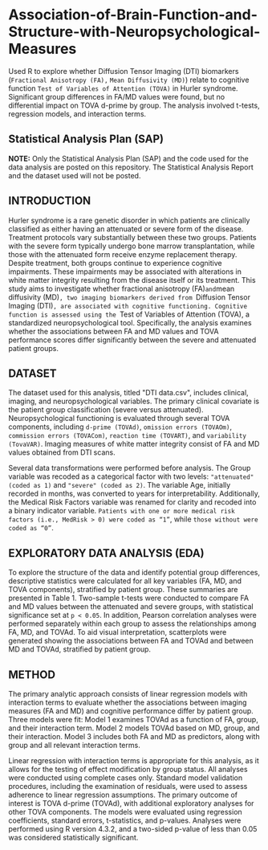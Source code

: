 # Association-of-Brain-Function-and-Structure-with-Neuropsychological-Measures
Used R to explore whether Diffusion Tensor Imaging (DTI) biomarkers (`Fractional Anisotropy (FA),` `Mean Diffusivity (MD)`) relate to cognitive function `Test of Variables of Attention (TOVA)` in Hurler syndrome. Significant group differences in FA/MD values were found, but no differential impact on TOVA d-prime by group. The analysis involved t-tests, regression models, and interaction terms.

## Statistical Analysis Plan (SAP)
**NOTE:** Only the Statistical Analysis Plan (SAP) and the code used for the data analysis are posted on this repository. The Statistical Analysis Report and the dataset used will not be posted.

## INTRODUCTION
Hurler syndrome is a rare genetic disorder in which patients are clinically classified as either having an attenuated or severe form of the disease. Treatment protocols vary substantially between these two groups. Patients with the severe form typically undergo bone marrow transplantation, while those with the attenuated form receive enzyme replacement therapy. Despite treatment, both groups continue to experience cognitive impairments. These impairments may be associated with alterations in white matter integrity resulting from the disease itself or its treatment. This study aims to investigate whether fractional anisotropy (FA)` and `mean diffusivity (MD)`, two imaging biomarkers derived from `Diffusion Tensor Imaging (DTI)`, are associated with cognitive functioning. Cognitive function is assessed using the `Test of Variables of Attention (TOVA), a standardized neuropsychological tool. Specifically, the analysis examines whether the associations between FA and MD values and TOVA performance scores differ significantly between the severe and attenuated patient groups.

## DATASET
The dataset used for this analysis, titled "DTI data.csv", includes clinical, imaging, and neuropsychological variables. The primary clinical covariate is the patient group classification (severe versus attenuated). Neuropsychological functioning is evaluated through several TOVA components, including `d-prime (TOVAd)`, `omission errors (TOVAOm)`, `commission errors (TOVACom)`, `reaction time (TOVART)`, and `variability (TovaVAR)`. Imaging measures of white matter integrity consist of FA and MD values obtained from DTI scans.

Several data transformations were performed before analysis. The Group variable was recoded as a categorical factor with two levels: `"attenuated" (coded as 1)` and `"severe" (coded as 2)`. The variable Age, initially recorded in months, was converted to years for interpretability. Additionally, the Medical Risk Factors variable was renamed for clarity and recoded into a binary indicator variable. `Patients with one or more medical risk factors (i.e., MedRisk > 0) were coded as “1”`, while `those without were coded as “0”`.

## EXPLORATORY DATA ANALYSIS (EDA)
To explore the structure of the data and identify potential group differences, descriptive statistics were calculated for all key variables (FA, MD, and TOVA components), stratified by patient group. These summaries are presented in Table 1. Two-sample t-tests were conducted to compare FA and MD values between the attenuated and severe groups, with statistical significance set at `p < 0.05`. In addition, Pearson correlation analyses were performed separately within each group to assess the relationships among FA, MD, and TOVAd. To aid visual interpretation, scatterplots were generated showing the associations between FA and TOVAd and between MD and TOVAd, stratified by patient group.

## METHOD
The primary analytic approach consists of linear regression models with interaction terms to evaluate whether the associations between imaging measures (FA and MD) and cognitive performance differ by patient group. Three models were fit:
Model 1 examines TOVAd as a function of FA, group, and their interaction term.
Model 2 models TOVAd based on MD, group, and their interaction.
Model 3 includes both FA and MD as predictors, along with group and all relevant interaction terms.


Linear regression with interaction terms is appropriate for this analysis, as it allows for the testing of effect modification by group status. All analyses were conducted using complete cases only. Standard model validation procedures, including the examination of residuals, were used to assess adherence to linear regression assumptions. The primary outcome of interest is TOVA d-prime (TOVAd), with additional exploratory analyses for other TOVA components. The models were evaluated using regression coefficients, standard errors, t-statistics, and p-values. Analyses were performed using R version 4.3.2, and a two-sided p-value of less than 0.05 was considered statistically significant.
